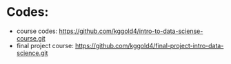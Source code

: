 # Codes:
* course codes: https://github.com/kggold4/intro-to-data-sciense-course.git
* final project course: https://github.com/kggold4/final-project-intro-data-science.git

